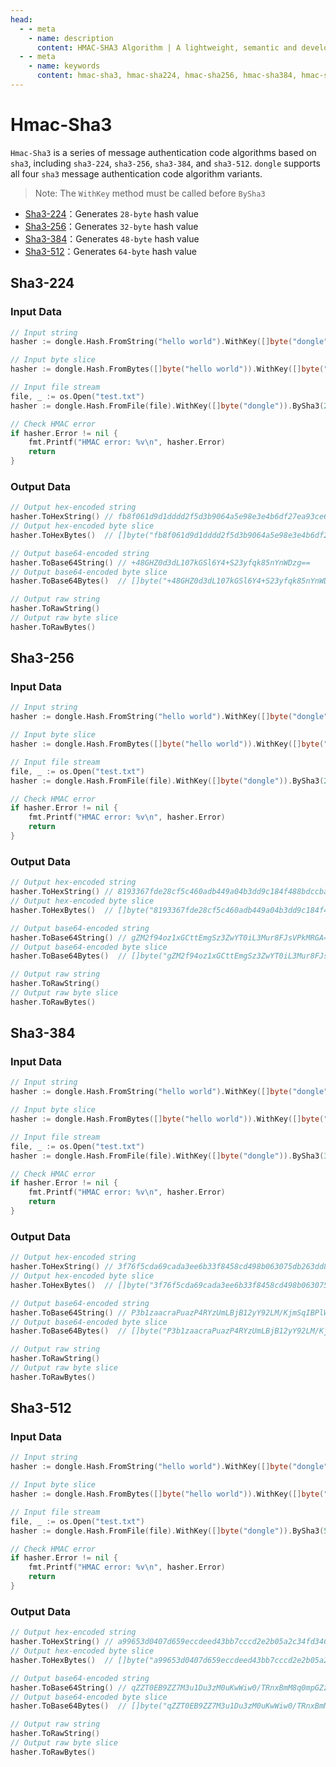 ```yaml
---
head:
  - - meta
    - name: description
      content: HMAC-SHA3 Algorithm | A lightweight, semantic and developer-friendly golang encoding & crypto library
  - - meta
    - name: keywords
      content: hmac-sha3, hmac-sha224, hmac-sha256, hmac-sha384, hmac-sha512
---
```


# Hmac-Sha3

`Hmac-Sha3` is a series of message authentication code algorithms based on `sha3`, including `sha3-224`, `sha3-256`, `sha3-384`, and `sha3-512`. `dongle` supports all four `sha3` message authentication code algorithm variants.

> Note: The `WithKey` method must be called before `BySha3`

- [Sha3-224](#sha3-224)：Generates `28-byte` hash value
- [Sha3-256](#sha3-256)：Generates `32-byte` hash value
- [Sha3-384](#sha3-384)：Generates `48-byte` hash value
- [Sha3-512](#sha3-512)：Generates `64-byte` hash value

## Sha3-224

### Input Data

```go
// Input string
hasher := dongle.Hash.FromString("hello world").WithKey([]byte("dongle")).BySha3(224)

// Input byte slice
hasher := dongle.Hash.FromBytes([]byte("hello world")).WithKey([]byte("dongle")).BySha3(224)

// Input file stream
file, _ := os.Open("test.txt")
hasher := dongle.Hash.FromFile(file).WithKey([]byte("dongle")).BySha3(224)

// Check HMAC error
if hasher.Error != nil {
	fmt.Printf("HMAC error: %v\n", hasher.Error)
	return
}
```

### Output Data

```go
// Output hex-encoded string
hasher.ToHexString() // fb8f061d9d1dddd2f5d3b9064a5e98e3e4b6df27ea93ce67627583ce
// Output hex-encoded byte slice
hasher.ToHexBytes()  // []byte("fb8f061d9d1dddd2f5d3b9064a5e98e3e4b6df27ea93ce67627583ce")

// Output base64-encoded string
hasher.ToBase64String() // +48GHZ0d3dL107kGSl6Y4+S23yfqk85nYnWDzg==
// Output base64-encoded byte slice
hasher.ToBase64Bytes()  // []byte("+48GHZ0d3dL107kGSl6Y4+S23yfqk85nYnWDzg==")

// Output raw string
hasher.ToRawString()
// Output raw byte slice
hasher.ToRawBytes()
```

## Sha3-256

### Input Data

```go
// Input string
hasher := dongle.Hash.FromString("hello world").WithKey([]byte("dongle")).BySha3(256)

// Input byte slice
hasher := dongle.Hash.FromBytes([]byte("hello world")).WithKey([]byte("dongle")).BySha3(256)

// Input file stream
file, _ := os.Open("test.txt")
hasher := dongle.Hash.FromFile(file).WithKey([]byte("dongle")).BySha3(256)

// Check HMAC error
if hasher.Error != nil {
	fmt.Printf("HMAC error: %v\n", hasher.Error)
	return
}
```

### Output Data

```go
// Output hex-encoded string
hasher.ToHexString() // 8193367fde28cf5c460adb449a04b3dd9c184f488bdccbabf0526c54f90c4460
// Output hex-encoded byte slice
hasher.ToHexBytes()  // []byte("8193367fde28cf5c460adb449a04b3dd9c184f488bdccbabf0526c54f90c4460")

// Output base64-encoded string
hasher.ToBase64String() // gZM2f94oz1xGCttEmgSz3ZwYT0iL3Mur8FJsVPkMRGA=
// Output base64-encoded byte slice
hasher.ToBase64Bytes()  // []byte("gZM2f94oz1xGCttEmgSz3ZwYT0iL3Mur8FJsVPkMRGA=")

// Output raw string
hasher.ToRawString()
// Output raw byte slice
hasher.ToRawBytes()
```

## Sha3-384

### Input Data

```go
// Input string
hasher := dongle.Hash.FromString("hello world").WithKey([]byte("dongle")).BySha3(384)

// Input byte slice
hasher := dongle.Hash.FromBytes([]byte("hello world")).WithKey([]byte("dongle")).BySha3(384)

// Input file stream
file, _ := os.Open("test.txt")
hasher := dongle.Hash.FromFile(file).WithKey([]byte("dongle")).BySha3(384)

// Check HMAC error
if hasher.Error != nil {
	fmt.Printf("HMAC error: %v\n", hasher.Error)
	return
}
```

### Output Data

```go
// Output hex-encoded string
hasher.ToHexString() // 3f76f5cda69cada3ee6b33f8458cd498b063075db263dd8b33f2a3992a8804f9569a7c86ffa2b8f0748babeb7a6fc0e7
// Output hex-encoded byte slice
hasher.ToHexBytes()  // []byte("3f76f5cda69cada3ee6b33f8458cd498b063075db263dd8b33f2a3992a8804f9569a7c86ffa2b8f0748babeb7a6fc0e7")

// Output base64-encoded string
hasher.ToBase64String() // P3b1zaacraPuazP4RYzUmLBjB12yY92LM/KjmSqIBPlWmnyG/6K48HSLq+t6b8Dn
// Output base64-encoded byte slice
hasher.ToBase64Bytes()  // []byte("P3b1zaacraPuazP4RYzUmLBjB12yY92LM/KjmSqIBPlWmnyG/6K48HSLq+t6b8Dn")

// Output raw string
hasher.ToRawString()
// Output raw byte slice
hasher.ToRawBytes()
```

## Sha3-512

### Input Data

```go
// Input string
hasher := dongle.Hash.FromString("hello world").WithKey([]byte("dongle")).BySha3(512)

// Input byte slice
hasher := dongle.Hash.FromBytes([]byte("hello world")).WithKey([]byte("dongle")).BySha3(512)

// Input file stream
file, _ := os.Open("test.txt")
hasher := dongle.Hash.FromFile(file).WithKey([]byte("dongle")).BySha3(512)

// Check HMAC error
if hasher.Error != nil {
	fmt.Printf("HMAC error: %v\n", hasher.Error)
	return
}
```

### Output Data

```go
// Output hex-encoded string
hasher.ToHexString() // a99653d0407d659eccdeed43bb7cccd2e2b05a2c34fd3467c4198cf2ad26a466738513e88839fb55e64eb49df65bc52ed0fec2775bd9e086edd4fb4024add4a2
// Output hex-encoded byte slice
hasher.ToHexBytes()  // []byte("a99653d0407d659eccdeed43bb7cccd2e2b05a2c34fd3467c4198cf2ad26a466738513e88839fb55e64eb49df65bc52ed0fec2775bd9e086edd4fb4024add4a2")

// Output base64-encoded string
hasher.ToBase64String() // qZZT0EB9ZZ7M3u1Du3zM0uKwWiw0/TRnxBmM8q0mpGZzhRPoiDn7VeZOtJ32W8Uu0P7Cd1vZ4Ibt1PtAJK3Uog==
// Output base64-encoded byte slice
hasher.ToBase64Bytes()  // []byte("qZZT0EB9ZZ7M3u1Du3zM0uKwWiw0/TRnxBmM8q0mpGZzhRPoiDn7VeZOtJ32W8Uu0P7Cd1vZ4Ibt1PtAJK3Uog==")

// Output raw string
hasher.ToRawString()
// Output raw byte slice
hasher.ToRawBytes()
```
